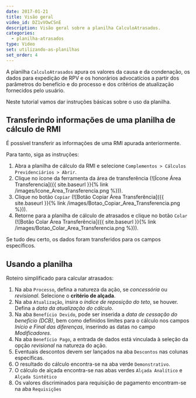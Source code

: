 ```yaml
---
date: 2017-01-21
title: Visão geral
video_id: DZ1vVOwCSnE
description: Visão geral sobre a planilha CalculoAtrasados.
categories:
  - planilha-atrasados
type: Video
set: utilizando-as-planilhas
set_order: 4
---
```


A planilha `CalculoAtrasados` apura os valores da causa e da condenação, os dados para expedição de RPV e os honorários advocatícios a partir dos parâmetros do benefício e do processo e dos critérios de atualização fornecidos pelo usuário.

Neste tutorial vamos dar instruções básicas sobre o uso da planilha.

## Transferindo informações de uma planilha de cálculo de RMI

É possível transferir as informações de uma RMI apurada anteriormente.

Para tanto, siga as instruções:

1. Abra a planilha de cálculo da RMI e selecione `Complementos > Cálculos Previdenciários > Abrir`.
1. Clique no ícone da ferramenta da área de transferência (![Ícone Área Transferencia]({{ site.baseurl }}{% link /images/Icone_Area_Transferencia.png %})).
1. Clique no botão `Copiar` (![Botão Copiar Área Transferência]({{ site.baseurl }}{% link /images/Botao_Copiar_Area_Transferencia.png %})).
1. Retorne para a planilha de cálculo de atrasados e clique no botão `Colar` (![Botão Colar Área Transferência]({{ site.baseurl }}{% link /images/Botao_Colar_Area_Transferencia.png %})).

Se tudo deu certo, os dados foram transferidos para os campos específicos.

## Usando a planilha

Roteiro simplificado para calcular atrasados:

1. Na aba `Processo`, defina a natureza da ação, se *concessória* ou *revisional*. Selecione o **critério de alçada**.
1. Na aba `Atualização`, insira o *índice de reposição do teto*, se houver. Defina a *data da atualização do cálculo*.
1. Na aba `Benefício Devido`, pode ser inserida a *data de cessação do benefício (DCB)*, bem como definidos limites para o cálculo nos campos *Início e Final das diferenças*, inserindo as datas no campo *Modificadores*.
1. Na aba `Benefício Pago`, a entrada de dados está vinculada à seleção da opção *revisional* na natureza do ação.
1. Eventuais descontos devem ser lançados na aba `Descontos` nas colunas específicas.
1. O resultado do cálculo encontra-se na aba verde `Demonstrativo`.
1. O cálculo de alçada encontra-se nas abas verdes `Alçada Analítico` e `Alçada Sintético`
1. Os valores discriminados para requisição de pagamento encontram-se na aba `Requisições`
